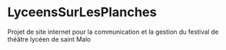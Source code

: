 # LyceensSurLesPlanches
Projet de site internet pour la communication et la gestion du festival de théâtre lycéen de saint Malo
